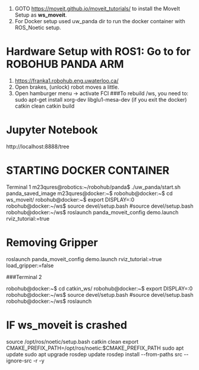 1. GOTO https://moveit.github.io/moveit_tutorials/ to install the MoveIt Setup as **ws_moveit**.
2. For Docker setup used uw_panda dir to run the docker container with ROS_Noetic setup.
# Hardware Setup with ROS1: Go to for ROBOHUB PANDA ARM
1. https://franka1.robohub.eng.uwaterloo.ca/
2. Open brakes, (unlock) robot moves a little.
3. Open hamburger menu -> activate FCI
###To rebuild /ws, you need to:
sudo apt-get install xorg-dev libglu1-mesa-dev (if you exit the docker)
catkin clean 
catkin build
# Jupyter Notebook
http://localhost:8888/tree

# STARTING DOCKER CONTAINER
Terminal 1
m23qures@robotics:~/robohub/panda$ ./uw_panda/start.sh panda_saved_image
m23qures@docker:~$ 
robohub@docker:~$ cd ws_moveit/
robohub@docker:~$ export DISPLAY=:0
robohub@docker:~/ws$ source devel/setup.bash  #source devel/setup.bash
robohub@docker:~/ws$ roslaunch panda_moveit_config demo.launch rviz_tutorial:=true

# Removing Gripper 
roslaunch panda_moveit_config demo.launch rviz_tutorial:=true load_gripper:=false

###Terminal 2

robohub@docker:~$ cd catkin_ws/
robohub@docker:~$ export DISPLAY=:0
robohub@docker:~/ws$ source devel/setup.bash  #source devel/setup.bash
robohub@docker:~/ws$ roslaunch 

# IF ws_moveit is crashed
source /opt/ros/noetic/setup.bash
catkin clean
export CMAKE_PREFIX_PATH=/opt/ros/noetic:$CMAKE_PREFIX_PATH
sudo apt update
sudo apt upgrade
rosdep update
rosdep install --from-paths src --ignore-src -r -y

